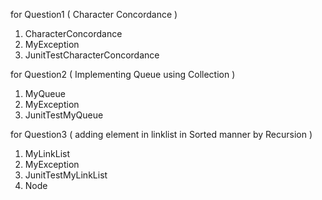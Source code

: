 for Question1 ( Character Concordance )
  1. CharacterConcordance
  2. MyException
  3. JunitTestCharacterConcordance


for Question2 ( Implementing Queue using Collection )
  1. MyQueue
  2. MyException
  3. JunitTestMyQueue


for Question3 ( adding element in linklist in Sorted manner by Recursion )
  1. MyLinkList
  2. MyException
  3. JunitTestMyLinkList
  4. Node
